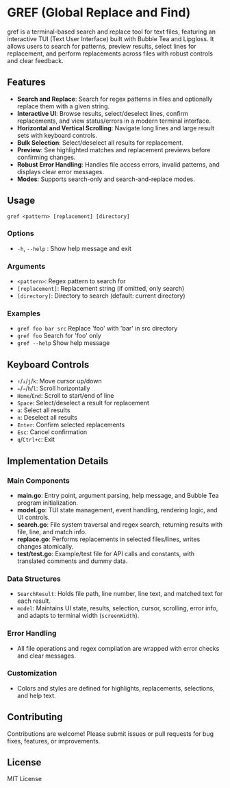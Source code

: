 # GREF (Global Replace and Find)

gref is a terminal-based search and replace tool for text files, featuring an interactive TUI (Text User Interface) built with Bubble Tea and Lipgloss. It allows users to search for patterns, preview results, select lines for replacement, and perform replacements across files with robust controls and clear feedback.

## Features

- **Search and Replace**: Search for regex patterns in files and optionally replace them with a given string.
- **Interactive UI**: Browse results, select/deselect lines, confirm replacements, and view status/errors in a modern terminal interface.
- **Horizontal and Vertical Scrolling**: Navigate long lines and large result sets with keyboard controls.
- **Bulk Selection**: Select/deselect all results for replacement.
- **Preview**: See highlighted matches and replacement previews before confirming changes.
- **Robust Error Handling**: Handles file access errors, invalid patterns, and displays clear error messages.
- **Modes**: Supports search-only and search-and-replace modes.

## Usage

```
gref <pattern> [replacement] [directory]
```

### Options

- `-h`, `--help` : Show help message and exit

### Arguments

- `<pattern>`: Regex pattern to search for
- `[replacement]`: Replacement string (if omitted, only search)
- `[directory]`: Directory to search (default: current directory)

### Examples

- `gref foo bar src`      Replace 'foo' with 'bar' in src directory
- `gref foo`              Search for 'foo' only
- `gref --help`           Show help message

## Keyboard Controls

- `↑`/`↓`/`j`/`k`: Move cursor up/down
- `←`/`→`/`h`/`l`: Scroll horizontally
- `Home`/`End`: Scroll to start/end of line
- `Space`: Select/deselect a result for replacement
- `a`: Select all results
- `n`: Deselect all results
- `Enter`: Confirm selected replacements
- `Esc`: Cancel confirmation
- `q`/`Ctrl+c`: Exit

## Implementation Details

### Main Components

- **main.go**: Entry point, argument parsing, help message, and Bubble Tea program initialization.
- **model.go**: TUI state management, event handling, rendering logic, and UI controls.
- **search.go**: File system traversal and regex search, returning results with file, line, and match info.
- **replace.go**: Performs replacements in selected files/lines, writes changes atomically.
- **test/test.go**: Example/test file for API calls and constants, with translated comments and dummy data.

### Data Structures

- `SearchResult`: Holds file path, line number, line text, and matched text for each result.
- `model`: Maintains UI state, results, selection, cursor, scrolling, error info, and adapts to terminal width (`screenWidth`).

### Error Handling

- All file operations and regex compilation are wrapped with error checks and clear messages.

### Customization

- Colors and styles are defined for highlights, replacements, selections, and help text.

## Contributing

Contributions are welcome! Please submit issues or pull requests for bug fixes, features, or improvements.

## License

MIT License